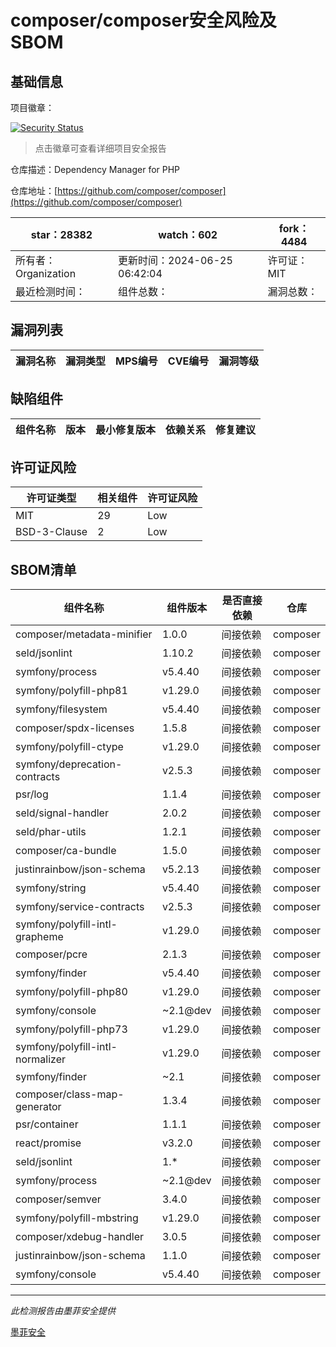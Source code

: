 # composer/composer安全风险及SBOM

## 基础信息

项目徽章：

[![Security Status](https://www.murphysec.com/platform3/v31/badge/1807134296659488768.svg)](https://www.murphysec.com/console/report/1691879488088727552/1807134296659488768)

> 点击徽章可查看详细项目安全报告

仓库描述：Dependency Manager for PHP

仓库地址：[https://github.com/composer/composer](https://github.com/composer/composer)

| star：28382 | watch：602 | fork：4484 |
| ----------- | -------------- | ------------ |
| 所有者：Organization | 更新时间：2024-06-25 06:42:04 | 许可证：MIT |
| 最近检测时间： | 组件总数： | 漏洞总数： |




## 漏洞列表

| 漏洞名称 | 漏洞类型 | MPS编号 | CVE编号 | 漏洞等级 |
| ------- | ------ | ------- | ------ | ----- |





## 缺陷组件

| 组件名称 | 版本 | 最小修复版本 | 依赖关系 | 修复建议 |
| -------- | ---- | ------------ | -------- | -------- |





## 许可证风险

| 许可证类型 | 相关组件 | 许可证风险 |
| ---------- | -------- | ---------- |
|MIT|29|Low|
|BSD-3-Clause|2|Low|




## SBOM清单

| 组件名称 | 组件版本 | 是否直接依赖 | 仓库 |
| -------- | -------- | ------------ | ---- |
|composer/metadata-minifier|1.0.0|间接依赖|composer|
|seld/jsonlint|1.10.2|间接依赖|composer|
|symfony/process|v5.4.40|间接依赖|composer|
|symfony/polyfill-php81|v1.29.0|间接依赖|composer|
|symfony/filesystem|v5.4.40|间接依赖|composer|
|composer/spdx-licenses|1.5.8|间接依赖|composer|
|symfony/polyfill-ctype|v1.29.0|间接依赖|composer|
|symfony/deprecation-contracts|v2.5.3|间接依赖|composer|
|psr/log|1.1.4|间接依赖|composer|
|seld/signal-handler|2.0.2|间接依赖|composer|
|seld/phar-utils|1.2.1|间接依赖|composer|
|composer/ca-bundle|1.5.0|间接依赖|composer|
|justinrainbow/json-schema|v5.2.13|间接依赖|composer|
|symfony/string|v5.4.40|间接依赖|composer|
|symfony/service-contracts|v2.5.3|间接依赖|composer|
|symfony/polyfill-intl-grapheme|v1.29.0|间接依赖|composer|
|composer/pcre|2.1.3|间接依赖|composer|
|symfony/finder|v5.4.40|间接依赖|composer|
|symfony/polyfill-php80|v1.29.0|间接依赖|composer|
|symfony/console|~2.1@dev|间接依赖|composer|
|symfony/polyfill-php73|v1.29.0|间接依赖|composer|
|symfony/polyfill-intl-normalizer|v1.29.0|间接依赖|composer|
|symfony/finder|~2.1|间接依赖|composer|
|composer/class-map-generator|1.3.4|间接依赖|composer|
|psr/container|1.1.1|间接依赖|composer|
|react/promise|v3.2.0|间接依赖|composer|
|seld/jsonlint|1.*|间接依赖|composer|
|symfony/process|~2.1@dev|间接依赖|composer|
|composer/semver|3.4.0|间接依赖|composer|
|symfony/polyfill-mbstring|v1.29.0|间接依赖|composer|
|composer/xdebug-handler|3.0.5|间接依赖|composer|
|justinrainbow/json-schema|1.1.0|间接依赖|composer|
|symfony/console|v5.4.40|间接依赖|composer|


------

*此检测报告由墨菲安全提供*

[墨菲安全](www.murphysec.com)